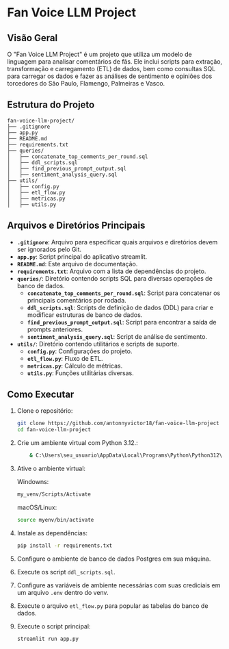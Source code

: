 # Fan Voice LLM Project

## Visão Geral

O "Fan Voice LLM Project" é um projeto que utiliza um modelo de linguagem para analisar comentários de fãs. Ele inclui scripts para extração, transformação e carregamento (ETL) de dados, bem como consultas SQL para carregar os dados e fazer as análises de sentimento e opiniões dos torcedores do São Paulo, Flamengo, Palmeiras e Vasco.

## Estrutura do Projeto

```plaintext
fan-voice-llm-project/
├── .gitignore
├── app.py
├── README.md
├── requirements.txt
├── queries/
│   ├── concatenate_top_comments_per_round.sql
│   ├── ddl_scripts.sql
│   ├── find_previous_prompt_output.sql
│   ├── sentiment_analysis_query.sql
├── utils/
│   ├── config.py
│   ├── etl_flow.py
│   ├── metricas.py
│   ├── utils.py
```

## Arquivos e Diretórios Principais

- **`.gitignore`**: Arquivo para especificar quais arquivos e diretórios devem ser ignorados pelo Git.
- **`app.py`**: Script principal do aplicativo streamlit.
- **`README.md`**: Este arquivo de documentação.
- **`requirements.txt`**: Arquivo com a lista de dependências do projeto.
- **`queries/`**: Diretório contendo scripts SQL para diversas operações de banco de dados.
  - **`concatenate_top_comments_per_round.sql`**: Script para concatenar os principais comentários por rodada.
  - **`ddl_scripts.sql`**: Scripts de definição de dados (DDL) para criar e modificar estruturas de banco de dados.
  - **`find_previous_prompt_output.sql`**: Script para encontrar a saída de prompts anteriores.
  - **`sentiment_analysis_query.sql`**: Script de análise de sentimento.
- **`utils/`**: Diretório contendo utilitários e scripts de suporte.
  - **`config.py`**: Configurações do projeto.
  - **`etl_flow.py`**: Fluxo de ETL.
  - **`metricas.py`**: Cálculo de métricas.
  - **`utils.py`**: Funções utilitárias diversas.

## Como Executar

1. Clone o repositório:
   ```bash
   git clone https://github.com/antonnyvictor18/fan-voice-llm-project
   cd fan-voice-llm-project
   ```

2. Crie um ambiente virtual com Python 3.12.: 
    ```bash
        & C:\Users\seu_usuario\AppData\Local\Programs\Python\Python312\python.exe -m venv my_venv
    ```
3. Ative o ambiente virtual:

    Windowns:
   ```bash 
   my_venv/Scripts/Activate
   ```
    macOS/Linux: 
    ```bash 
    source myenv/bin/activate
    ``` 
4. Instale as dependências:
   ```bash
   pip install -r requirements.txt
   ```

5. Configure o ambiente de banco de dados Postgres em sua máquina.

6. Execute os script `ddl_scripts.sql`.

7. Configure as variáveis de ambiente necessárias com suas crediciais em um arquivo `.env` dentro do venv.

8. Execute o arquivo `etl_flow.py` para popular as tabelas do banco de dados.

9. Execute o script principal:
   ```bash
   streamlit run app.py
   ```